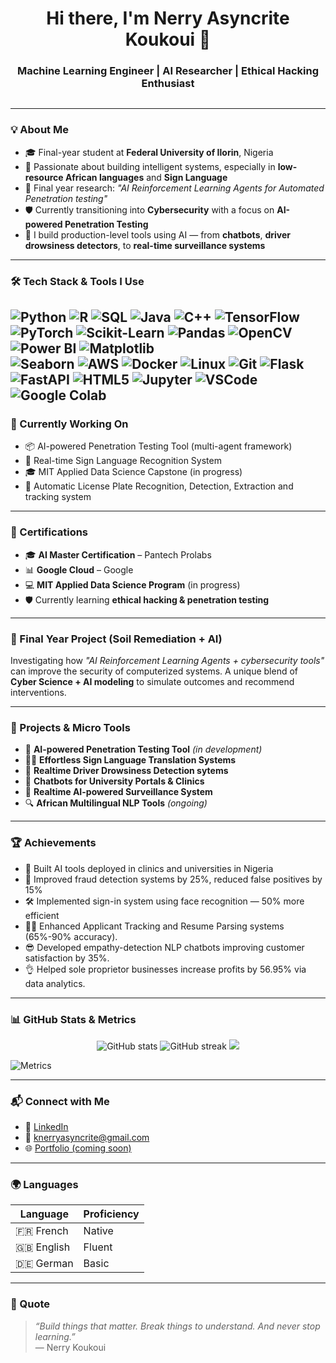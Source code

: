 <h1 align="center">Hi there, I'm Nerry Asyncrite Koukoui 👋</h1>
<h3 align="center">Machine Learning Engineer | AI Researcher | Ethical Hacking Enthusiast </h3>

<p align="center">
  <img src="https://komarev.com/ghpvc/?username=Nerry-AXL&style=flat-square&color=blue" alt=""/>
</p>

---

### 💡 About Me

- 🎓 Final-year student at **Federal University of Ilorin**, Nigeria  
- 🤖 Passionate about building intelligent systems, especially in **low-resource African languages** and **Sign Language**  
- 🔬 Final year research: *"AI Reinforcement Learning Agents for Automated Penetration testing"*
- 🛡️ Currently transitioning into **Cybersecurity** with a focus on **AI-powered Penetration Testing**
- 🧠 I build production-level tools using AI — from **chatbots**, **driver drowsiness detectors**, to **real-time surveillance systems**

---

### 🛠️ Tech Stack & Tools I Use

![Python](https://img.shields.io/badge/-Python-05122A?style=flat&logo=python)
![R](https://img.shields.io/badge/-R-276DC3?style=flat&logo=r)
![SQL](https://img.shields.io/badge/-SQL-4479A1?style=flat&logo=MySQL)
![Java](https://img.shields.io/badge/-Java-007396?style=flat&logo=java)
![C++](https://img.shields.io/badge/-C++-00599C?style=flat&logo=cplusplus)
![TensorFlow](https://img.shields.io/badge/-TensorFlow-FF6F00?style=flat&logo=tensorflow)  
![PyTorch](https://img.shields.io/badge/-PyTorch-EE4C2C?style=flat&logo=pytorch)
![Scikit-Learn](https://img.shields.io/badge/-Scikit--Learn-F7931E?style=flat&logo=scikit-learn)
![Pandas](https://img.shields.io/badge/-Pandas-150458?style=flat&logo=pandas)
![OpenCV](https://img.shields.io/badge/-OpenCV-5C3EE8?style=flat&logo=opencv)
![Power BI](https://img.shields.io/badge/-Power%20BI-F2C811?style=flat&logo=powerbi)
![Matplotlib](https://img.shields.io/badge/-Matplotlib-008080?style=flat&logo=python)  
![Seaborn](https://img.shields.io/badge/-Seaborn-3776AB?style=flat&logo=python)
![AWS](https://img.shields.io/badge/-AWS-232F3E?style=flat&logo=amazon-aws)
![Docker](https://img.shields.io/badge/-Docker-2496ED?style=flat&logo=docker)
![Linux](https://img.shields.io/badge/-Linux-FCC624?style=flat&logo=linux)
![Git](https://img.shields.io/badge/-Git-F05032?style=flat&logo=git)
![Flask](https://img.shields.io/badge/-Flask-000000?style=flat&logo=flask)  
![FastAPI](https://img.shields.io/badge/-FastAPI-009688?style=flat&logo=fastapi)
![HTML5](https://img.shields.io/badge/-HTML5-E34F26?style=flat&logo=html5)
![Jupyter](https://img.shields.io/badge/-Jupyter-F37626?style=flat&logo=jupyter)
![VSCode](https://img.shields.io/badge/-VSCode-007ACC?style=flat&logo=visual-studio-code)
![Google Colab](https://img.shields.io/badge/-Google%20Colab-F9AB00?style=flat&logo=google-colab)
---

### 🧪 Currently Working On

- 📦 AI-powered Penetration Testing Tool (multi-agent framework)
- 🧬 Real-time Sign Language Recognition System
- 🎓 MIT Applied Data Science Capstone (in progress)
- 🚀 Automatic License Plate Recognition, Detection, Extraction and tracking system

---

### 📜 Certifications

- 🎓 **AI Master Certification** – Pantech Prolabs  
- 📊 **Google Cloud** – Google  
- 💻 **MIT Applied Data Science Program** (in progress)  
- 🛡️ Currently learning **ethical hacking & penetration testing**

---

### 🧪 Final Year Project (Soil Remediation + AI)

Investigating how *"AI Reinforcement Learning Agents + cybersecurity tools"* can improve the security of computerized systems. A unique blend of **Cyber Science + AI modeling** to simulate outcomes and recommend interventions.

---

### 🚀 Projects & Micro Tools

- 🔐 **AI-powered Penetration Testing Tool** *(in development)*
- 🤟🏾 **Effortless Sign Language Translation Systems**  
- 🧠 **Realtime Driver Drowsiness Detection sytems**  
- 💬 **Chatbots for University Portals & Clinics**  
- 🔎 **Realtime AI-powered Surveillance System**  
- 🔍 **African Multilingual NLP Tools** *(ongoing)*

---

### 🏆 Achievements

- 🥇 Built AI tools deployed in clinics and universities in Nigeria  
- 🎯 Improved fraud detection systems by 25%, reduced false positives by 15%  
- 🛠️ Implemented sign-in system using face recognition — 50% more efficient
- 🐦‍🔥 Enhanced Applicant Tracking and Resume Parsing systems (65%-90% accuracy).
- 😎 Developed empathy-detection NLP chatbots improving customer satisfaction by 35%.
- 👌 Helped sole proprietor businesses increase profits by 56.95% via data analytics.

---

### 📊 GitHub Stats & Metrics

<p align="center">
  <img src="https://github-readme-stats.vercel.app/api?username=Nerry-AXL&show_icons=true&theme=radical" alt="GitHub stats" />
  <img src="https://github-readme-streak-stats.herokuapp.com/?user=Nerry-AXL&theme=dark" alt="GitHub streak" />
  <img src="https://github-readme-stats.vercel.app/api/top-langs/?username=Nerry-AXL&layout=compact&theme=radical" />
</p>

![Metrics](https://raw.githubusercontent.com/Nerry-AXL/Nerry-AXL/main/github-metrics.svg)

---

### 📬 Connect with Me

- 🔗 [LinkedIn](https://www.linkedin.com/in/nerry-koukoui/)
- 📧 knerryasyncrite@gmail.com  
- 🌐 [Portfolio (coming soon)](https://github.com/Nerry-AXL)

---

### 🌍 Languages

| Language | Proficiency |
|----------|-------------|
| 🇫🇷 French | Native |
| 🇬🇧 English | Fluent |
| 🇩🇪 German | Basic |

---

### 💬 Quote
> _“Build things that matter. Break things to understand. And never stop learning.”_  
— Nerry Koukoui
